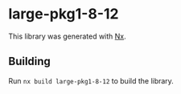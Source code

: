 # large-pkg1-8-12

This library was generated with [Nx](https://nx.dev).

## Building

Run `nx build large-pkg1-8-12` to build the library.
